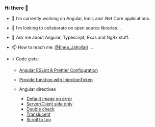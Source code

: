 ### Hi there 👋
- 🔭 I’m currently working on Angular, Ionic and .Net Core applications.
<!-- - 🌱 I’m currently learning Docker & Microservices. -->
- 👯 I’m looking to collaborate on open source libraries...
- 💬 Ask me about Angular, Typescript, RxJs and NgRx stuff.
- 📫 How to reach me: [@Enea_Jahollari](https://twitter.com/Enea_Jahollari) ...

- ⚡ Code gists: 
  - [Angular ESLint & Prettier Configuration](https://gist.github.com/eneajaho/17bbcf71c44eabf56d404b028572b97b)
  - [Provide function with InjectionToken](https://gist.github.com/eneajaho/28c4ef1d75bf1d8733cec23e54068c0a)

  - Angular directives
    - [Default image on error](https://gist.github.com/eneajaho/540f279686fede9160faa087a9bdd4c9)
    - [Server/Client side only](https://gist.github.com/eneajaho/558f8480237ede41cf9c03d47781628b)
    - [Double check](https://gist.github.com/eneajaho/7efbfdf73733311d6229b5de28e3abed)
    - [Translucent](https://gist.github.com/eneajaho/847e9551e1927aa6658edb7f45a9a06a)
    - [Scroll to top](https://gist.github.com/eneajaho/2caf4c0f3336116b4d50d8447419b702)

